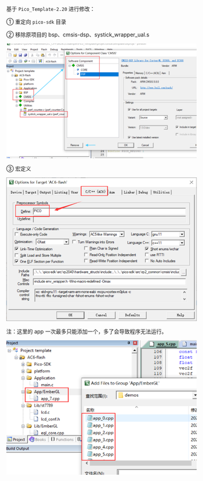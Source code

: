 基于 `Pico_Template-2.20` 进行修改：

① 重定向 `pico-sdk` 目录

② 移除原项目的 bsp、cmsis-dsp、systick_wrapper_ual.s

![1](.assest/README/1.png)

③ 宏定义

![2](.assest/README/2.png)

注：这里的 app 一次最多只能添加一个，多了会导致程序无法运行。

![3](.assest/README/3.png)
